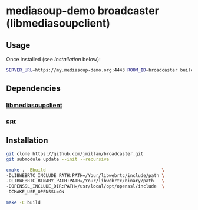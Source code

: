 # mediasoup-demo broadcaster (libmediasoupclient)

## Usage

Once installed (see *Installation* below):

```bash
SERVER_URL=https://my.mediasoup-demo.org:4443 ROOM_ID=broadcaster build/broadcaster
```

## Dependencies

### [libmediasoupclient](https://github.com/jmillan/libmediasoupclient)
### [cpr](https://github.com/whoshuu/cpr)

## Installation

```bash
git clone https://github.com/jmillan/broadcaster.git
git submodule update --init --recursive

cmake . -Bbuild                                            \
-DLIBWEBRTC_INCLUDE_PATH:PATH=/Your/libwebrtc/include/path \
-DLIBWEBRTC_BINARY_PATH:PATH=/Your/libwebrtc/binary/path   \
-DOPENSSL_INCLUDE_DIR:PATH=/usr/local/opt/openssl/include  \
-DCMAKE_USE_OPENSSL=ON

make -C build
```
